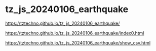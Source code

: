 # tz_js_20240106_earthquake

https://tztechno.github.io/tz_js_20240106_earthquake/

https://tztechno.github.io/tz_js_20240106_earthquake/index0.html

https://tztechno.github.io/tz_js_20240106_earthquake/show_csv.html
